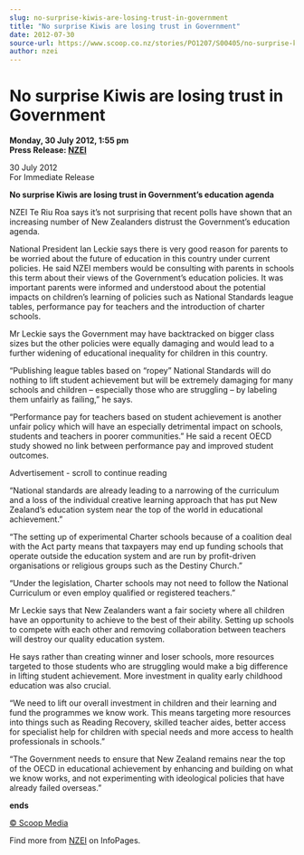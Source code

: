 ```yaml
---
slug: no-surprise-kiwis-are-losing-trust-in-government
title: "No surprise Kiwis are losing trust in Government"
date: 2012-07-30
source-url: https://www.scoop.co.nz/stories/PO1207/S00405/no-surprise-kiwis-are-losing-trust-in-government.htm
author: nzei
---
```

No surprise Kiwis are losing trust in Government
================================================

**Monday, 30 July 2012, 1:55 pm**  
**Press Release: [NZEI](https://info.scoop.co.nz/NZEI)**

30 July 2012  
For Immediate Release

**No surprise Kiwis are losing trust in Government’s education agenda**

NZEI Te Riu Roa says it’s not surprising that recent polls have shown that an increasing number of New Zealanders distrust the Government’s education agenda.

National President Ian Leckie says there is very good reason for parents to be worried about the future of education in this country under current policies. He said NZEI members would be consulting with parents in schools this term about their views of the Government’s education policies. It was important parents were informed and understood about the potential impacts on children’s learning of policies such as National Standards league tables, performance pay for teachers and the introduction of charter schools.

Mr Leckie says the Government may have backtracked on bigger class sizes but the other policies were equally damaging and would lead to a further widening of educational inequality for children in this country.

“Publishing league tables based on “ropey” National Standards will do nothing to lift student achievement but will be extremely damaging for many schools and children – especially those who are struggling – by labeling them unfairly as failing,” he says.

“Performance pay for teachers based on student achievement is another unfair policy which will have an especially detrimental impact on schools, students and teachers in poorer communities.” He said a recent OECD study showed no link between performance pay and improved student outcomes.

Advertisement - scroll to continue reading





“National standards are already leading to a narrowing of the curriculum and a loss of the individual creative learning approach that has put New Zealand’s education system near the top of the world in educational achievement.”

“The setting up of experimental Charter schools because of a coalition deal with the Act party means that taxpayers may end up funding schools that operate outside the education system and are run by profit-driven organisations or religious groups such as the Destiny Church.”

“Under the legislation, Charter schools may not need to follow the National Curriculum or even employ qualified or registered teachers.”

Mr Leckie says that New Zealanders want a fair society where all children have an opportunity to achieve to the best of their ability. Setting up schools to compete with each other and removing collaboration between teachers will destroy our quality education system.

He says rather than creating winner and loser schools, more resources targeted to those students who are struggling would make a big difference in lifting student achievement. More investment in quality early childhood education was also crucial.

“We need to lift our overall investment in children and their learning and fund the programmes we know work. This means targeting more resources into things such as Reading Recovery, skilled teacher aides, better access for specialist help for children with special needs and more access to health professionals in schools.”

“The Government needs to ensure that New Zealand remains near the top of the OECD in educational achievement by enhancing and building on what we know works, and not experimenting with ideological policies that have already failed overseas.”

**ends**

[© Scoop Media](http://www.scoop.co.nz/about/terms.html)

Find more from [NZEI](https://info.scoop.co.nz/NZEI) on InfoPages.